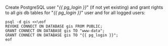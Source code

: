 Create PostgreSQL user "*{{ pg_login }}*" (if not yet existing) and grant rights to all *gis* db tables for "*{{ pg_login }}*" user and for all logged users:

```shell
psql -d gis <<\eof
REVOKE CONNECT ON DATABASE gis FROM PUBLIC;
GRANT CONNECT ON DATABASE gis TO "www-data";
GRANT CONNECT ON DATABASE gis TO "{{ pg_login }}";
eof
```

